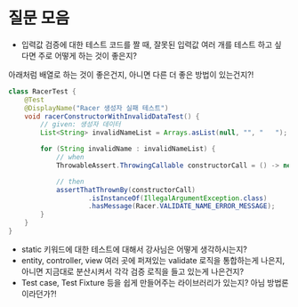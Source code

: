 # 질문 모음

+ 입력값 검증에 대한 테스트 코드를 짤 때, 잘못된 입력값 여러 개를 테스트 하고 싶다면 주로 어떻게 하는 것이 좋은지?

아래처럼 배열로 하는 것이 좋은건지, 아니면 다른 더 좋은 방법이 있는건지?!
```java
class RacerTest {
    @Test
    @DisplayName("Racer 생성자 실패 테스트")
    void racerConstructorWithInvalidDataTest() {
        // given: 생성자 데이터
        List<String> invalidNameList = Arrays.asList(null, "", "   ");

        for (String invalidName : invalidNameList) {
            // when
            ThrowableAssert.ThrowingCallable constructorCall = () -> new Racer(invalidName);

            // then
            assertThatThrownBy(constructorCall)
                    .isInstanceOf(IllegalArgumentException.class)
                    .hasMessage(Racer.VALIDATE_NAME_ERROR_MESSAGE);
        }
    }
}
```

+ static 키워드에 대한 테스트에 대해서 강사님은 어떻게 생각하시는지?
+ entity, controller, view 여러 곳에 퍼져있는 validate 로직을 통합하는게 나은지, 아니면 지금대로 분산시켜서 각각 검증 로직을 들고 있는게 나은건지?
+ Test case, Test Fixture 등을 쉽게 만들어주는 라이브러리가 있는지? 아님 방법론이라던가?!
